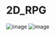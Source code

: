 # 2D_RPG

![image](https://github.com/Dan-live/2D_RPG/assets/109356212/d755fc8f-e956-44ad-9f61-eeeb2389cab3)
![image](https://github.com/Dan-live/2D_RPG/assets/109356212/7d0cfd21-392e-4e60-bd4f-5e5e66287eab)
